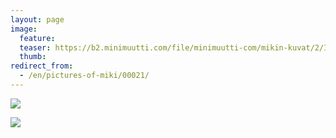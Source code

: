 ```yaml
---
layout: page
image:
  feature:
  teaser: https://b2.minimuutti.com/file/minimuutti-com/mikin-kuvat/2/IMG26748-245px.jpg
  thumb:
redirect_from:
  - /en/pictures-of-miki/00021/
---
```


![](https://b2.minimuutti.com/file/minimuutti-com/mikin-kuvat/2/IMG26750-800px.jpg)

![](https://b2.minimuutti.com/file/minimuutti-com/mikin-kuvat/2/IMG26748-800px.jpg)
